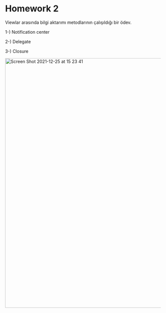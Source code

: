 # Homework 2

Viewlar arasında bilgi aktarımı metodlarının çalışıldığı bir ödev.

1-) Notification center

2-) Delegate

3-) Closure

<img width="805" alt="Screen Shot 2021-12-25 at 15 23 41" src="https://user-images.githubusercontent.com/93740120/147385757-fe0956d3-cef1-4147-b82d-5698407eb2f1.png">
